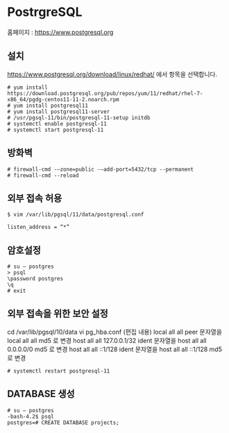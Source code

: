 # PostrgreSQL

홈페이지 : https://www.postgresql.org

## 설치
https://www.postgresql.org/download/linux/redhat/
에서 항목을 선택합니다.

```
# yum install https://download.postgresql.org/pub/repos/yum/11/redhat/rhel-7-x86_64/pgdg-centos11-11-2.noarch.rpm
# yum install postgresql11
# yum install postgresql11-server
# /usr/pgsql-11/bin/postgresql-11-setup initdb
# systemctl enable postgresql-11
# systemctl start postgresql-11
```

## 방화벽
```
# firewall-cmd -–zone=public -–add-port=5432/tcp --permanent
# firewall-cmd --reload
```

## 외부 접속 허용
```bash
$ vim /var/lib/pgsql/11/data/postgresql.conf
```

```
listen_address = “*”
```

## 암호설정
```
# su – postgres
> psql
\password postgres
\q
# exit
```

## 외부 접속을 위한 보안 설정
cd /var/lib/pgsql/10/data
vi pg_hba.conf
(편집 내용)
local all all peer 문자열을 local all all md5 로 변경
host all all 127.0.0.1/32 ident 문자열을 host all all 0.0.0.0/0 md5 로 변경
host all all ::1/128 ident 문자열을 host all all ::1/128 md5 로 변경

```
# systemctl restart postgresql-11
```

## DATABASE 생성
```
# su – postgres
-bash-4.2$ psql
postgres=# CREATE DATABASE projects;
```